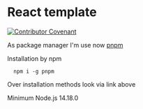 # React template

[![Contributor Covenant](https://img.shields.io/badge/Contributor%20Covenant-2.1-4baaaa.svg)](CODE_OF_CONDUCT.md)

As package manager I'm use now [pnpm](https://pnpm.io/)

Installation by npm

```
  npm i -g pnpm
```

Over installation methods look via link above

Minimum Node.js 14.18.0
